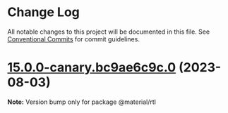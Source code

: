 # Change Log

All notable changes to this project will be documented in this file.
See [Conventional Commits](https://conventionalcommits.org) for commit guidelines.

# [15.0.0-canary.bc9ae6c9c.0](https://github.com/material-components/material-components-web/compare/v14.0.0...v15.0.0-canary.bc9ae6c9c.0) (2023-08-03)

**Note:** Version bump only for package @material/rtl
